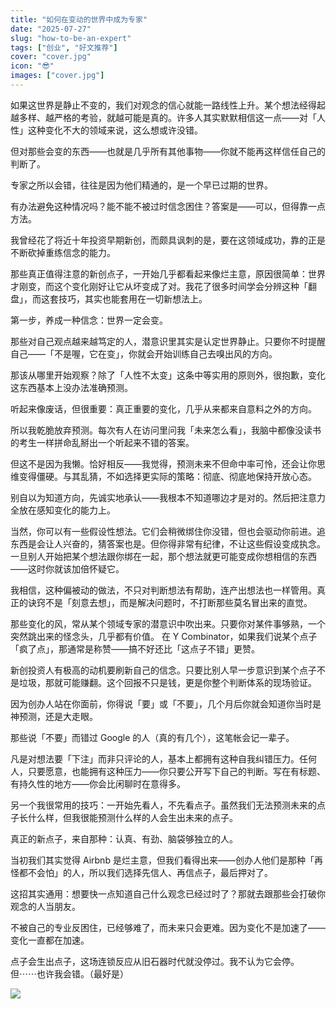 ```yaml
---
title: "如何在变动的世界中成为专家"
date: "2025-07-27"
slug: "how-to-be-an-expert"
tags: ["创业", "好文推荐"]
cover: "cover.jpg"
icon: "😎"
images: ["cover.jpg"]
---
```

如果这世界是静止不变的，我们对观念的信心就能一路线性上升。某个想法经得起越多样、越严格的考验，就越可能是真的。许多人其实默默相信这一点——对「人性」这种变化不大的领域来说，这么想或许没错。



但对那些会变的东西——也就是几乎所有其他事物——你就不能再这样信任自己的判断了。



专家之所以会错，往往是因为他们精通的，是一个早已过期的世界。



有办法避免这种情况吗？能不能不被过时信念困住？答案是——可以，但得靠一点方法。



我曾经花了将近十年投资早期新创，而颇具讽刺的是，要在这领域成功，靠的正是不断砍掉重练信念的能力。



那些真正值得注意的新创点子，一开始几乎都看起来像烂主意，原因很简单：世界才刚变，而这个变化刚好让它从坏变成了对。我花了很多时间学会分辨这种「翻盘」，而这套技巧，其实也能套用在一切新想法上。



第一步，养成一种信念：世界一定会变。



那些对自己观点越来越笃定的人，潜意识里其实是认定世界静止。只要你不时提醒自己——「不是喔，它在变」，你就会开始训练自己去嗅出风的方向。



那该从哪里开始观察？除了「人性不太变」这条中等实用的原则外，很抱歉，变化这东西基本上没办法准确预测。



听起来像废话，但很重要：真正重要的变化，几乎从来都来自意料之外的方向。



所以我乾脆放弃预测。每次有人在访问里问我「未来怎么看」，我脑中都像没读书的考生一样拼命乱掰出一个听起来不错的答案。



但这不是因为我懒。恰好相反——我觉得，预测未来不但命中率可怜，还会让你思维变得僵硬。与其乱猜，不如选择更实际的策略：彻底、彻底地保持开放心态。



别自以为知道方向，先诚实地承认——我根本不知道哪边才是对的。然后把注意力全放在感知变化的能力上。



当然，你可以有一些假设性想法。它们会稍微绑住你没错，但也会驱动你前进。追东西是会让人兴奋的，猜答案也是。但你得非常有纪律，不让这些假设变成执念。
一旦别人开始把某个想法跟你绑在一起，那个想法就更可能变成你想相信的东西——这时你就该加倍怀疑它。



我相信，这种偏被动的做法，不只对判断想法有帮助，连产出想法也一样管用。真正的诀窍不是「刻意去想」，而是解决问题时，不打断那些莫名冒出来的直觉。



那些变化的风，常从某个领域专家的潜意识中吹出来。只要你对某件事够熟，一个突然跳出来的怪念头，几乎都有价值。
在 Y Combinator，如果我们说某个点子「疯了点」，那通常是称赞——搞不好还比「这点子不错」更赞。



新创投资人有极高的动机要刷新自己的信念。只要比别人早一步意识到某个点子不是垃圾，那就可能赚翻。这个回报不只是钱，更是你整个判断体系的现场验证。



因为创办人站在你面前，你得说「要」或「不要」，几个月后你就会知道你当时是神预测，还是大走眼。



那些说「不要」而错过 Google 的人（真的有几个），这笔帐会记一辈子。



凡是对想法要「下注」而非只评论的人，基本上都拥有这种自我纠错压力。任何人，只要愿意，也能拥有这种压力——你只要公开写下自己的判断。写在有标题、有持久性的地方——你会比闲聊时在意得多。



另一个我很常用的技巧：一开始先看人，不先看点子。虽然我们无法预测未来的点子长什么样，但我很能预测什么样的人会生出未来的点子。



真正的新点子，来自那种：认真、有劲、脑袋够独立的人。



当初我们其实觉得 Airbnb 是烂主意，但我们看得出来——创办人他们是那种「再怪都不会怕」的人，所以我们选择先信人、再信点子，最后押对了。



这招其实通用：想要快一点知道自己什么观念已经过时了？那就去跟那些会打破你观念的人当朋友。



不被自己的专业反困住，已经够难了，而未来只会更难。因为变化不是加速了——变化一直都在加速。



点子会生出点子，这场连锁反应从旧石器时代就没停过。我不认为它会停。
但⋯⋯也许我会错。（最好是）




![](https://prod-files-secure.s3.us-west-2.amazonaws.com/112d0858-5090-4d34-a606-b75eb8d65fd2/46476355-9cf3-4e99-9b7a-3531bc426380/1000202064.png?X-Amz-Algorithm=AWS4-HMAC-SHA256&X-Amz-Content-Sha256=UNSIGNED-PAYLOAD&X-Amz-Credential=ASIAZI2LB466Y3LUTHDZ%2F20250902%2Fus-west-2%2Fs3%2Faws4_request&X-Amz-Date=20250902T041603Z&X-Amz-Expires=3600&X-Amz-Security-Token=IQoJb3JpZ2luX2VjELv%2F%2F%2F%2F%2F%2F%2F%2F%2F%2FwEaCXVzLXdlc3QtMiJHMEUCIQC1pa%2BilcTsumzm6eKvcwKSgHQ21icOETR4Ph%2BiIuGwxwIgHXRj12C8uwFhbvowz6tW%2BSUU8do9fha%2Bn%2FqRTA9OB9oq%2FwMIJBAAGgw2Mzc0MjMxODM4MDUiDJXAnpjMBVRS9bZKgyrcAyy7jTS6pDijRR1Fj90zeoYMKhigNm4r01EwThk0Omv%2BG6jPuslfszN0P6mrdGQNNLOCJuXdfl0cDewdXzO6yFJ%2Fd672qlEDtxlJDTw3s1L%2B0tpw3hL6aXi4rq%2Bm%2FyuEcFc6u5JoxQpaoReTyP4NyNhKEowFUltbOsWly3BpAEYzphvjEO6Rc5s4%2B9SvJXXz48SCZT0mbSwECXysQDZFUtMoD6TK87e6g0KTTLsOOhHO57lUHExr8QX2PsoPy%2Bil26oTq8nuJu8kwv22FFUikix6M1xQZGkF1e7X%2BXM%2BnPymlwbJxS3abza3tUSl1Tldm7wbfyXcmKX3kdHtFjAfY%2BULTMEmb7PjuvIWlTEKkZwCbLgRLiSjGPOToHZgntveIeigdbXi%2FI1SkufMQeV6uJ53LTx4lA%2FMZyjsFbX4eH3A9zxPC%2Bdh5boH47j6yDWQF3%2B2v2nlkR9QZ8XWHySFie5vz0de7fHcocStuXij9RcxMF747ACeL2EWMX8H%2B%2FQklic0VVIzKsdMfUwCx31ykUgquBvq%2Bxjmjsi%2F7dtmuM8tqvEHRXnDMV%2BvAz7vWMELhGLTp84nQpT9ZJJ2%2BgkFoc1KCJGRcNRShfaJ29JkFpMrOJu5ApmEBOC2b8VYMI272cUGOqUBjO6iSXh2YRRDQqtv0YM4vQDDd4dDY4mOH5MBj2lFMxTsS8FDq43zrczY2g%2FDqtBrrIjkVq37JZSCn4URYryjTstOXTCkIjMQIoWLQsyrFzeiahENGF7PyoODh%2BqzAsBtj8lh4KFVxiwgTYe2QuVX594r0Zcm3dinleN0Pm6negnTKEs%2BI2j4%2BAsAltJslVjCtrYgpX0SDB3aNh7V82LA47AZZ4R1&X-Amz-Signature=7603fa8fe577de4c8c7e232daa9134f7f2f81697682dd4e5c23209d22133bf56&X-Amz-SignedHeaders=host&x-amz-checksum-mode=ENABLED&x-id=GetObject)

